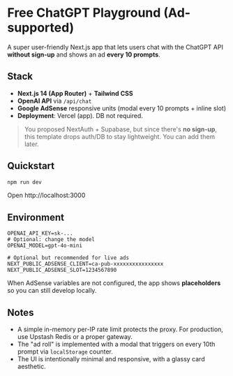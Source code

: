 # Free ChatGPT Playground (Ad-supported)

A super user-friendly Next.js app that lets users chat with the ChatGPT API **without sign-up** and shows an ad **every 10 prompts**.

## Stack
- **Next.js 14 (App Router)** + **Tailwind CSS**
- **OpenAI API** via `/api/chat`
- **Google AdSense** responsive units (modal every 10 prompts + inline slot)
- **Deployment**: Vercel (app). DB not required.

> You proposed NextAuth + Supabase, but since there's **no sign-up**, this template drops auth/DB to stay lightweight. You can add them later.

## Quickstart

   ```bash
   npm run dev
   ```

Open http://localhost:3000

## Environment

```
OPENAI_API_KEY=sk-...
# Optional: change the model
OPENAI_MODEL=gpt-4o-mini

# Optional but recommended for live ads
NEXT_PUBLIC_ADSENSE_CLIENT=ca-pub-xxxxxxxxxxxxxxxx
NEXT_PUBLIC_ADSENSE_SLOT=1234567890
```

When AdSense variables are not configured, the app shows **placeholders** so you can still develop locally.

## Notes
- A simple in-memory per-IP rate limit protects the proxy. For production, use Upstash Redis or a proper gateway.
- The "ad roll" is implemented with a modal that triggers on every 10th prompt via `localStorage` counter.
- The UI is intentionally minimal and responsive, with a glassy card aesthetic.
